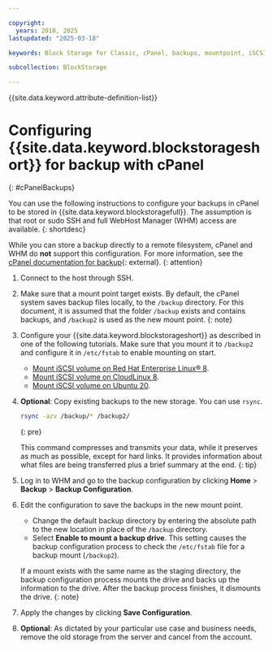 ```yaml
---

copyright:
  years: 2018, 2025
lastupdated: "2025-03-18"

keywords: Block Storage for Classic, cPanel, backups, mountpoint, iSCSI

subcollection: BlockStorage

---
```

{{site.data.keyword.attribute-definition-list}}

# Configuring {{site.data.keyword.blockstorageshort}} for backup with cPanel
{: #cPanelBackups}

You can use the following instructions to configure your backups in cPanel to be stored in {{site.data.keyword.blockstoragefull}}. The assumption is that root or sudo SSH and full WebHost Manager (WHM) access are available.
{: shortdesc}

While you can store a backup directly to a remote filesystem, cPanel and WHM do **not** support this configuration. For more information, see the [cPanel documentation for backup](https://docs.cpanel.net/knowledge-base/backup/how-to-run-backups-on-locally-mounted-remoted-file-systems/){: external}.
{: attention}

1. Connect to the host through SSH.

2. Make sure that a mount point target exists.
   By default, the cPanel system saves backup files locally, to the `/backup` directory. For this document, it is assumed that the folder `/backup` exists and contains backups, and `/backup2` is used as the new mount point.
   {: note}

3. Configure your {{site.data.keyword.blockstorageshort}} as described in one of the following tutorials. Make sure that you mount it to `/backup2` and configure it in `/etc/fstab` to enable mounting on start.
    - [Mount iSCSI volume on Red Hat Enterprise Linux&reg; 8](/docs/BlockStorage?topic=BlockStorage-mountingRHEL8).
    - [Mount iSCSI volume on CloudLinux 8](/docs/BlockStorage?topic=BlockStorage-mountingCloudLin8).
    - [Mount iSCSI volume on Ubuntu 20](/docs/BlockStorage?topic=BlockStorage-mountingUbu20).

4. **Optional**: Copy existing backups to the new storage. You can use `rsync`.
   ```sh
   rsync -azv /backup/* /backup2/
   ```
   {: pre}

   This command compresses and transmits your data, while it preserves as much as possible, except for hard links. It provides information about what files are being transferred plus a brief summary at the end.
   {: tip}

5. Log in to WHM and go to the backup configuration by clicking **Home** > **Backup** > **Backup Configuration**.

6. Edit the configuration to save the backups in the new mount point.
    - Change the default backup directory by entering the absolute path to the new location in place of the `/backup` directory.
    - Select **Enable to mount a backup drive**. This setting causes the backup configuration process to check the `/etc/fstab` file for a backup mount (`/backup2`).

    If a mount exists with the same name as the staging directory, the backup configuration process mounts the drive and backs up the information to the drive. After the backup process finishes, it dismounts the drive.
    {: note}

7. Apply the changes by clicking **Save Configuration**.

8. **Optional**: As dictated by your particular use case and business needs, remove the old storage from the server and cancel from the account.
